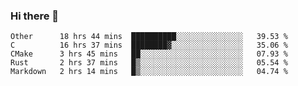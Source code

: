 ### Hi there 👋

<!--
**WShiBin/WShiBin** is a ✨ _special_ ✨ repository because its `README.md` (this file) appears on your GitHub profile.

Here are some ideas to get you started:

- 🔭 I’m currently working on ...
- 🌱 I’m currently learning ...
- 👯 I’m looking to collaborate on ...
- 🤔 I’m looking for help with ...
- 💬 Ask me about ...
- 📫 How to reach me: ...
- 😄 Pronouns: ...
- ⚡ Fun fact: ...
-->

<!--START_SECTION:waka-->
```text
Other      18 hrs 44 mins  ██████████░░░░░░░░░░░░░░░   39.53 % 
C          16 hrs 37 mins  ████████▓░░░░░░░░░░░░░░░░   35.06 % 
CMake      3 hrs 45 mins   ██░░░░░░░░░░░░░░░░░░░░░░░   07.93 % 
Rust       2 hrs 37 mins   █▒░░░░░░░░░░░░░░░░░░░░░░░   05.54 % 
Markdown   2 hrs 14 mins   █▒░░░░░░░░░░░░░░░░░░░░░░░   04.74 % 
```
<!--END_SECTION:waka-->

